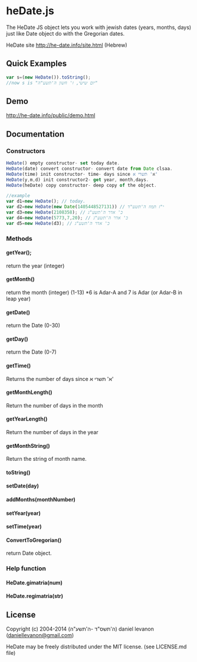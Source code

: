 # heDate.js

The HeDate JS object lets you work with jewish dates (years, months, days) just like Date object do with the Gregorian dates.

HeDate site http://he-date.info/site.html (Hebrew)

## Quick Examples

```javascript
var s=(new HeDate()).toString();
//now s is "יום שישי, ז' חשון ה'תשע"ה"
 ```
## Demo

http://he-date.info/public/demo.html
 

## Documentation

### Constructors

```javascript
HeDate() empty constructor- set today date.
HeDate(date) convert constructor- convert date from Date clsaa.
HeDate(time) init constructor- time- days since א' תשרי א'
HeDate(y,m,d) init constructor2- get year, month,days.
HeDate(heDate) copy constructor- deep copy of the object.

//example 
var d1=new HeDate(); // today.
var d2=new HeDate(new Date(1405448527131)) // י"ז תמוז ה'תשע"ד
var d3=new HeDate(2108358); // כ' אדר ה'תשע"ג
var d4=new HeDate(5773,7,20); // כ' אדר ה'תשע"ג
var d5=new HeDate(d3); // כ' אדר ה'תשע"ג

```

### Methods

#### getYear();
return the year (integer)

#### getMonth()
return the month (integer) (1-13)
*6 is Adar-A and 7 is Adar (or Adar-B in leap year)

#### getDate()
return the Date (0-30)

#### getDay()
return the Date (0-7)

#### getTime()
Returns the number of days since  א' תשרי א'

#### getMonthLength()
Return the number of days in the month 

#### getYearLength()
Return the number of days in the year

#### getMonthString()
Return the string of month name.

#### toString()


#### setDate(day)
#### addMonths(monthNumber)
#### setYear(year)
#### setTime(year)

#### ConvertToGregorian()
return Date object.

### Help function

#### HeDate.gimatria(num)
#### HeDate.regimatria(str)










## License
 
Copyright (c) 2004-2014 (ה'תשס"ד -ה'תשע"ה) daniel levanon (daniellevanon@gmail.com)

HeDate may be freely distributed under the MIT license. (see LICENSE.md file)
 
